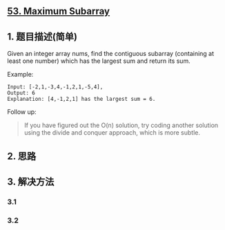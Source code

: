 ## [53. Maximum Subarray](https://leetcode-cn.com/problems/maximum-subarray/)

## 1. 题目描述(简单)

Given an integer array nums, find the contiguous subarray (containing at least one number) which has the largest sum and return its sum.

Example:
```
Input: [-2,1,-3,4,-1,2,1,-5,4],
Output: 6
Explanation: [4,-1,2,1] has the largest sum = 6.
```
Follow up:
> If you have figured out the O(n) solution, try coding another solution using the divide and conquer approach, which is more subtle.


## 2. 思路

## 3. 解决方法

### 3.1

### 3.2

